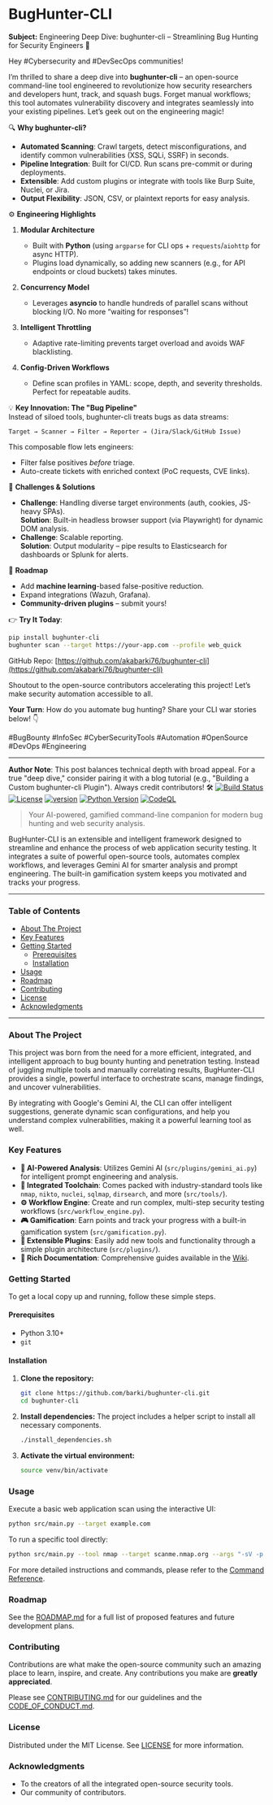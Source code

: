 # BugHunter-CLI
**Subject:** Engineering Deep Dive: bughunter-cli – Streamlining Bug Hunting for Security Engineers 🚀  

Hey #Cybersecurity and #DevSecOps communities!  

I’m thrilled to share a deep dive into **bughunter-cli** – an open-source command-line tool engineered to revolutionize how security researchers and developers hunt, track, and squash bugs. Forget manual workflows; this tool automates vulnerability discovery and integrates seamlessly into your existing pipelines. Let’s geek out on the engineering magic!  

🔍 **Why bughunter-cli?**  
- **Automated Scanning**: Crawl targets, detect misconfigurations, and identify common vulnerabilities (XSS, SQLi, SSRF) in seconds.  
- **Pipeline Integration**: Built for CI/CD. Run scans pre-commit or during deployments.  
- **Extensible**: Add custom plugins or integrate with tools like Burp Suite, Nuclei, or Jira.  
- **Output Flexibility**: JSON, CSV, or plaintext reports for easy analysis.  

⚙️ **Engineering Highlights**  
1. **Modular Architecture**  
   - Built with **Python** (using `argparse` for CLI ops + `requests`/`aiohttp` for async HTTP).  
   - Plugins load dynamically, so adding new scanners (e.g., for API endpoints or cloud buckets) takes minutes.  

2. **Concurrency Model**  
   - Leverages **asyncio** to handle hundreds of parallel scans without blocking I/O. No more “waiting for responses”!  

3. **Intelligent Throttling**  
   - Adaptive rate-limiting prevents target overload and avoids WAF blacklisting.  

4. **Config-Driven Workflows**  
   - Define scan profiles in YAML: scope, depth, and severity thresholds. Perfect for repeatable audits.  

💡 **Key Innovation: The "Bug Pipeline"**  
Instead of siloed tools, bughunter-cli treats bugs as data streams:  
```plaintext  
Target → Scanner → Filter → Reporter → (Jira/Slack/GitHub Issue)  
```  
This composable flow lets engineers:  
- Filter false positives *before* triage.  
- Auto-create tickets with enriched context (PoC requests, CVE links).  

🚧 **Challenges & Solutions**  
- **Challenge**: Handling diverse target environments (auth, cookies, JS-heavy SPAs).  
  **Solution**: Built-in headless browser support (via Playwright) for dynamic DOM analysis.  
- **Challenge**: Scalable reporting.  
  **Solution**: Output modularity – pipe results to Elasticsearch for dashboards or Splunk for alerts.  

🔮 **Roadmap**  
- Add **machine learning**-based false-positive reduction.  
- Expand integrations (Wazuh, Grafana).  
- **Community-driven plugins** – submit yours!  

👉 **Try It Today**:  
```bash  
pip install bughunter-cli  
bughunter scan --target https://your-app.com --profile web_quick  
```  
GitHub Repo: [https://github.com/akabarki76/bughunter-cli](https://github.com/akabarki76/bughunter-cli)  

Shoutout to the open-source contributors accelerating this project! Let’s make security automation accessible to all.  

**Your Turn**: How do you automate bug hunting? Share your CLI war stories below! 👇  

\#BugBounty #InfoSec #CyberSecurityTools #Automation #OpenSource #DevOps #Engineering  

---  
**Author Note**: This post balances technical depth with broad appeal. For a true "deep dive," consider pairing it with a blog tutorial (e.g., "Building a Custom bughunter-cli Plugin"). Always credit contributors! 🛠️
[![Build Status](https://img.shields.io/github/actions/workflow/status/barki/bughunter-cli/ci.yml?branch=main)](https://github.com/barki/bughunter-cli/actions)
[![License](https://img.shields.io/github/license/barki/bughunter-cli)](LICENSE)
[![version](https://img.shields.io/pypi/v/bughunter-cli.svg)](https://pypi.org/project/bughunter-cli/)
[![Python Version](https://img.shields.io/pypi/pyversions/bughunter-cli.svg)](https://pypi.org/project/bughunter-cli/)
[![CodeQL](https://github.com/barki/bughunter-cli/actions/workflows/codeql.yml/badge.svg)](https://github.com/barki/bughunter-cli/actions/workflows/codeql.yml)

> Your AI-powered, gamified command-line companion for modern bug hunting and web security analysis.

BugHunter-CLI is an extensible and intelligent framework designed to streamline and enhance the process of web application security testing. It integrates a suite of powerful open-source tools, automates complex workflows, and leverages Gemini AI for smarter analysis and prompt engineering. The built-in gamification system keeps you motivated and tracks your progress.

---

### Table of Contents

*   [About The Project](#about-the-project)
*   [Key Features](#key-features)
*   [Getting Started](#getting-started)
    *   [Prerequisites](#prerequisites)
    *   [Installation](#installation)
*   [Usage](#usage)
*   [Roadmap](#roadmap)
*   [Contributing](#contributing)
*   [License](#license)
*   [Acknowledgments](#acknowledgments)

---

### About The Project

This project was born from the need for a more efficient, integrated, and intelligent approach to bug bounty hunting and penetration testing. Instead of juggling multiple tools and manually correlating results, BugHunter-CLI provides a single, powerful interface to orchestrate scans, manage findings, and uncover vulnerabilities.

By integrating with Google's Gemini AI, the CLI can offer intelligent suggestions, generate dynamic scan configurations, and help you understand complex vulnerabilities, making it a powerful learning tool as well.

### Key Features

*   **🤖 AI-Powered Analysis**: Utilizes Gemini AI (`src/plugins/gemini_ai.py`) for intelligent prompt engineering and analysis.
*   **🔧 Integrated Toolchain**: Comes packed with industry-standard tools like `nmap`, `nikto`, `nuclei`, `sqlmap`, `dirsearch`, and more (`src/tools/`).
*   **⚙️ Workflow Engine**: Create and run complex, multi-step security testing workflows (`src/workflow_engine.py`).
*   **🎮 Gamification**: Earn points and track your progress with a built-in gamification system (`src/gamification.py`).
*   **🔌 Extensible Plugins**: Easily add new tools and functionality through a simple plugin architecture (`src/plugins/`).
*   **📜 Rich Documentation**: Comprehensive guides available in the [Wiki](wiki/Home.md).

### Getting Started

To get a local copy up and running, follow these simple steps.

#### Prerequisites

*   Python 3.10+
*   `git`

#### Installation

1.  **Clone the repository:**
    ```sh
    git clone https://github.com/barki/bughunter-cli.git
    cd bughunter-cli
    ```
2.  **Install dependencies:**
    The project includes a helper script to install all necessary components.
    ```sh
    ./install_dependencies.sh
    ```
3.  **Activate the virtual environment:**
    ```sh
    source venv/bin/activate
    ```

### Usage

Execute a basic web application scan using the interactive UI:

```sh
python src/main.py --target example.com
```

To run a specific tool directly:

```sh
python src/main.py --tool nmap --target scanme.nmap.org --args "-sV -p 22,80,443"
```

For more detailed instructions and commands, please refer to the [Command Reference](wiki/Command-Reference.md).

### Roadmap

See the [ROADMAP.md](ROADMAP.md) for a full list of proposed features and future development plans.

### Contributing

Contributions are what make the open-source community such an amazing place to learn, inspire, and create. Any contributions you make are **greatly appreciated**.

Please see [CONTRIBUTING.md](CONTRIBUTING.md) for our guidelines and the [CODE_OF_CONDUCT.md](CODE_OF_CONDUCT.md).

### License

Distributed under the MIT License. See [LICENSE](LICENSE) for more information.

### Acknowledgments

*   To the creators of all the integrated open-source security tools.
*   Our community of contributors.
